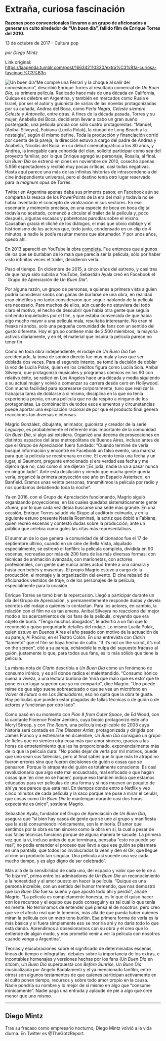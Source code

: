 # Extraña, curiosa fascinación

**Razones poco convencionales llevaron a un grupo de aficionados a generar un culto alrededor de “Un buen día”, fallido film de Enrique Torres del 2010.**

13 de octubre de 2017 - Cultura pop

_por Diego Mintz_

Link original: https://laagenda.tumblr.com/post/166342110330/extra%C3%B1a-curiosa-fascinaci%C3%B3n

![Un buen día](https://64.media.tumblr.com/38846226a4e401b86c05e6fbffd7b1da/tumblr_inline_pjzzxnl8pg1t6q87u_500.jpg)“Me compré una Ferrari y la choqué al salir del concesionario”, describió Enrique Torres al resultado comercial de *Un Buen Día*, su primera película. Radicado hace más de una década en California, Quique es célebre en Argentina, y también en mercados como Rusia e Israel, por ser el autor y guionista de varias de las novelas protagonizadas por su cuñada, Andrea del Boca, como *Perla Negra*, *Celeste siempre Celeste* y *Antonella*, entre otras. A fines de la década pasada, Torres y su mujer, Anabella del Boca, decidieron llevar a cabo un gran sueño postergado, una película propia con sólo cuatro protagonistas: “Manuel, (Aníbal Silveyra), Fabiana (Lucila Polak), la ciudad de Long Beach y la nostalgia”, según él mismo define. Toda la producción y financiación corrió por cuenta de la pareja, la dirección estuvo a cargo del padre de Andrea y Anabella, Nicolás del Boca, en su debut cinematográfico a los 80 años, y Andrea, la innegable cara conocida del clan, solicitó participar como sea del proyecto familiar, por lo que Enrique agregó su personaje, Rosalía, al final. *Un Buen Día* se estrenó en cines en noviembre de 2010, cosechó apenas 5.956 espectadores y recibió muy pocas críticas, casi todas negativas. Hasta aquí parece una más de las infinitas historias de intrascendencia del cine independiente universal, pero el destino tenía otro lugar reservado para la *magnum opus* de Torres.

Twitter en Argentina apenas daba sus primeros pasos; en Facebook aún se compartía la resaca de los PowerPoints de la era del mail y todavía no se había inventado el concepto de viralización ni sus vectores. En ese escenario y momento precisos, en una especie de boca en boca digital todavía no aceitado, comenzó a circular el trailer de la película y, poco después, algunas escasas y pobretonas parodias sobre el mismo. Causaban gracia el cliché de los diálogos, el más que obvio doblaje y el histrionismo de los actores que, todo junto, condensado en un clip de 4 minutos, a nadie le podía resultar menos que abrumador. Y por unos años, quedó ahí.

En 2013 apareció en YouTube la obra [completa](https://www.youtube.com/watch?v=K8ckWAO7efg). Fue entonces que algunos de los que se burlaban de lo mala que parecía ser la película, sólo por haber visto infinitas veces el trailer, decidieron verla. 

Pasó el tiempo. En diciembre de 2015, a cinco años del estreno, y casi tres de que haya sido subida a YouTube, Sebastián Ayala creó en Facebook el ¨Grupo de Apreciación de *Un Buen Día*”. 

Por alguna razón, un grupo de personas, a quienes a primera vista alguien podría considerar snobs con ganas de burlarse de una obra, en realidad eran cinéfilos y no tanto consideraron que seguir hablando de la película era necesario. Para muchos de ellos, aún cuando no estuviera del todo claro el motivo, el hecho de descubrir que había otra gente que seguía sintiendo inquietudes por el film, y que estaba convencida de que había algo mucho mayor a una película mala, resultaba interesante. No eran ni freaks ni snobs, solo una pequeña comunidad de fans con un sentido del gusto diferente. Hoy el grupo contiene más de 2.500 miembros, la mayoría activos diariamente, y en él, el material que inspira la película parece no tener fin

Como en toda obra independiente, el rodaje de *Un Buen Día* fue accidentado, la toma de sonido directo fue muy mala y tuvo que ser doblada dos veces. Para el segundo intento, se tomó la decisión de doblar la voz de Lucila Polak, quien en los créditos figura como Lucila Solá. Aníbal Silveyra, que protagonizó musicales y programas cómicos en los 90 con relativo éxito, se radicó en Los Angeles hace una década y media siguiendo a su actual mujer y volvió a comenzar su carrera desde cero en Hollywood. Con mucha facilidad para expresarse corporalmente, tuvo que realizar la trabajosa tarea de doblarse a sí mismo, disciplina en la que no tenía experiencia previa, en una película que no da respiro a ninguno de los protagonistas. La combinación de todos esos elementos y circunstancias puede aportar una explicación racional de por qué el producto final genera reacciones tan diversas e intensas.

Magrio González, dibujante, animador, guionista y creador de la serie *Leguleyo*, es probablemente el referente más importante de la comunidad *Un Buen Día*, si algo así existiera. Organizó una decena de proyecciones en distintos espacios del área metropolitana de Buenos Aires, incluso antes de que el Grupo de Apreciación fuera fundado: “Cuando terminé de verla busqué información y encontré en Facebook un falso evento, una marcha para que la película se reestrenara en cine. El evento tenía una fecha y un lugar, el Gaumont, pregunté emocionado si era verdad esa fecha y me dijeron que no, casi como si me dijeran ‘¡Es joda, nadie la va a pasar nunca en ningún lado!’. Ante esta desilusión y viendo que mucha gente quería verla, organicé la primera proyección ese año en Espacio Asterisco, en Banfield. Éramos unas veinte personas, transmitimos la película por radio y nos quedamos debatiendo toda la noche”. 

Ya en 2016, con el Grupo de Apreciación funcionando, Magrio siguió organizando proyecciones, en las cuales quedaba sistemáticamente gente afuera, por lo que cada vez debía buscarse una sede más grande. En una ocasión, Enrique Torres saludó vía Skype al auditorio colmado, y en la siguiente estuvo presente Natalia Rosminati, la actriz que dobló a Fabiana, quien recreó escenas y contestó dudas sobre la producción, ante un público que celebra como goles las citas más representativas.




El summun de lo que genera la comunidad de aficionados fue el 17 de septiembre último, cuando en un cine de Bella Vista, alquilado especialmente, se estrenó el fanfilm: la película completa, dividida en 90 escenas, recreadas por más de 200 fans de las más diversas formas: con técnicas de animación avanzada, con marionetas, con actores profesionales, con gente que nunca antes actuó frente a una cámara y hasta con bebés y mascotas. El propio Magrio estuvo a cargo de la producción, el montaje y la organización del evento. El cine rebalsó de aficionados vestidos de traje, o de los personajes de la película, especialmente para la ocasión.

Enrique Torres se tomó bien la repercusión. Llegó a participar durante un día del Grupo de Apreciación, y permanentemente responde dudas y devela secretos del rodaje a quienes lo contactan. Para los actores, en cambio, la relación con el film no es tan amena. Aníbal Silveyra no reaccionó del mejor modo a los acercamientos de los fans de la película, creyendo que era objeto de burla. “Tengo muchos abogados”, le advirtió a un fan que lo reconoció y quiso preguntarle detalles del rodaje. Lo mismo Lucila Polak, quien estuvo en Buenos Aires el año pasado con motivo de la actuación de su pareja, Al Pacino, en el Teatro Colón. En una entrevista con *Clarín* “lamentó” que el film se haya hecho de culto. “If it’s not on the script, it’s not on the screen”, citó a su pareja, echándole la culpa del supuesto fracaso al guión, justamente lo que, para todos sus fans, es lo más sólido que tiene la película. 

La misma nota de *Clarín* describía a *Un Buen Día* como un fenómeno de consumo irónico, y es allí donde radica el malentendido. “Consumo irónico suena a viveza, a una lectura burlona de 'mirá que malo que es esto’ que te pone en un lugar superior que yo no comparto", dice Magrio. “Uno puede reírse de que algo suene sobreactuado o que se vea un micrófono en *Volver al Futuro* o en *Los Simuladores*, eso no quita que la obra te guste. Hay películas que pueden estar plagadas de fallas técnicas o de guión o de actores y funcionan por otro lado”. 

Como pasó en su momento con *Plan 9 from Outer Space*, de Ed Wood, con la cantante Florence Foster Jenkins, cuya biopic protagonizó este año Meryl Streep, y con *The Room*, una película inexplicable de 2003 cuya historia será contada en *The Disaster Artist*, protagonizada y dirigida por James Franco y a estrenarse en diciembre, *Un Buen Día* consiguió un grupo de fieles que no sienten otra cosa más que amor sincero, gracias a las horas de entretenimiento que les ha proporcionado, exponencialmente más de lo que la película dura. “No podés dejar de verla por mil motivos, puede que uno sean sus falencias, pero al final sabés que lo que más te atrapó no fueron errores sino que fueron decisiones de guión o cosas que se pensaron. Porque lo atrapante del guión es totalmente consciente. Es casi revolucionario que algo esté mal encuadrado, mal enfocado o que hagan cosas que 'en cine no se hacen’, porque eso también indica que estamos educados para ver películas de una forma y si nos mueven un poquito de ahí ya nos parece que está mal. En tiempos donde entro a Netflix y veo cinco minutos de cada película y la saco porque me puse a mirar el celular, que cosas como *Un Buen Día* te mantengan durante casi dos horas expectante es único”, sostiene Magrio.

Sebastián Ayala, fundador del Grupo de Apreciación de *Un Buen Día*, asegura que “si bien hay casos de gente que se une al grupo y manifiesta que la está consumiendo irónicamente, son la minoría. El amor que sentimos por la obra es tan sincero como la obra en sí, la cual a pesar de sus fallas técnicas funciona porque de alguna manera te sacude. La primera vez que la vi, incluso antes de que terminara, pensaba “esto no puede ser real”, no podía entender el proceso que llevó a que ese guión se plasmara en una pantalla, que todos los involucrados la vean y den el Ok, que llegue al cine un producto tan singular. Una película así sucede una vez cada mucho tiempo, y es algo digno de ser celebrado”. 

Más allá de la sensibilidad de cada uno, del espacio y valor que se le dé a “lo bizarro”, prima entre los admiradores de *Un Buen Día* un reconocimiento a la honestidad y al amor puesto en hacer la película. “Quique es una persona increíble, con un sentido del humor tremendo, que nos demostró que *Un Buen Día* fue su sueño y que apostó todo ahí y perdió”, añade Magrio. “La película es completamente honesta, es lo que él quiso hacer con los recursos y el equipo que pudo conseguir y es tal cual lo que tenía en mente. No terminamos de entender qué piensa él de nosotros, pero creo que ve el afecto real que le tenemos, más allá de que pueda haber quienes miran la película con un mero tono burlón. Esa primera forma de verla es la más básica y si fuera simplemente eso se moriría ahí y no daría todo lo que está dando. Aprendimos a obsesionarnos con su obra y él creo que lo entiende de algún modo, y nos prometió venir a ver la película con nosotros cuando venga a Argentina”. 

Teorías y elucubraciones sobre el significado de determinadas escenas, líneas de tiempo e infografías, debates sobre la importancia de los extras, e incontables homenajes y versiones hechas por los fans (*Un Buen Día* en sitcom, *Un Buen Día* superpuesta con *Before Sunrise*, *Un Buen Día* musicalizada por Angelo Badalamenti y el ya mencionado fanfilm, entre otros) son algunos testamentos de que quienes participan activamente en el culto ponen tiempo, recursos y sobre todo amor propio en la causa. Nadie pondría su nombre y lo mejor de sí mismo en algo que “consume irónicamente”. Nadie paga una entrada y aplaude de pie a algo que cree menor que uno mismo. 



---

 Diego Mintz
------------

 Tras su fracaso como empresario nocturno, Diego Mintz volvió a la vida diurna. En Twitter es @TheGotzReport.

